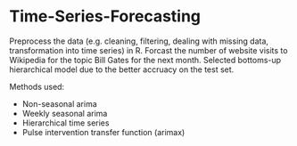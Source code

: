 # Time-Series-Forecasting

Preprocess the data (e.g. cleaning, filtering, dealing with missing data, transformation into time series) in R. Forcast the number of website visits to Wikipedia for the topic Bill Gates for the next month. Selected bottoms-up hierarchical model due to the better accruacy on the test set.

Methods used:
- Non-seasonal arima
- Weekly seasonal arima
- Hierarchical time series
- Pulse intervention transfer function (arimax)
